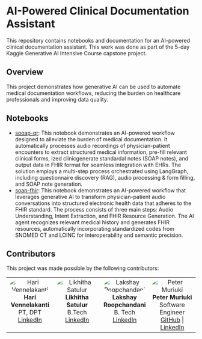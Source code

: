 # AI-Powered Clinical Documentation Assistant

This repository contains notebooks and documentation for an AI-powered clinical documentation assistant. This work was done as part of the 5-day Kaggle Generative AI Intensive Course capstone project.

## Overview

This project demonstrates how generative AI can be used to automate medical documentation workflows, reducing the burden on healthcare professionals and improving data quality.

## Notebooks

*   [sooap-qr](docs/sooap-qr.md): This notebook demonstrates an AI-powered workflow designed to alleviate the burden of medical documentation. It automatically processes audio recordings of physician-patient encounters to extract structured medical information, pre-fill relevant clinical forms, ized clinicgenerate standardal notes (SOAP notes), and output data in FHIR format for seamless integration with EHRs. The solution employs a multi-step process orchestrated using LangGraph, including questionnaire discovery (RAG), audio processing & form filling, and SOAP note generation.
*   [soap-fhir](docs/soap-fhir.md): This notebook demonstrates an AI-powered workflow that leverages generative AI to transform physician-patient audio conversations into structured electronic health data that adheres to the FHIR standard. The process consists of three main steps: Audio Understanding, Intent Extraction, and FHIR Resource Generation. The AI agent recognizes relevant medical history and generates FHIR resources, automatically incorporating standardized codes from SNOMED CT and LOINC for interoperability and semantic precision.

## Contributors

This project was made possible by the following contributors:

<table>
  <tr>
    <td  align="center" valign="top" width="25%" style="text-align: center;">
      <img src="https://via.placeholder.com/100" alt="Hari Vennelakanti" style="border-radius: 50%;">
      <div>
        <strong>Hari Vennelakanti </strong>
        <br>
        <span>PT, DPT</span>
      </div>
      <div>
        <a href="https://www.linkedin.com/in/harivennelakanti/">LinkedIn</a>
      </div>
    </td>
    <td  align="center" valign="top" width="25%" style="text-align: center;">
      <img src="#" alt="Likhitha Satulur" style="border-radius: 50%;">
      <div>
        <strong>Likhitha Satulur</strong>
        <br>
        <span>B.Tech</span>
      </div>
      <div>
        <a href="https://www.linkedin.com/in/likhitha-satuluri-72a283224/">LinkedIn</a>
      </div>
    </td>
    <td  align="center" valign="top" width="25%" style="text-align: center;">
      <img src="https://via.placeholder.com/100" alt="Lakshay Roopchandani " style="border-radius: 50%;">
      <div>
        <strong>Lakshay Roopchandani</strong>
        <br>
        <span>B. Tech</span>
      </div>
      <div>
        <a href="https://www.linkedin.com/in/lakshay-roopchandani-990a63240/">LinkedIn</a>
      </div>
    </td>
    <td  align="center" valign="top" width="25%" style="text-align: center;">
      <img src="https://avatars.githubusercontent.com/u/28119869?v=4" alt="Peter Muriuki" style="border-radius: 50%;">
      <div>
        <strong>Peter Muriuki</strong>
        <br>
        <span>Software Engineer</span>
      </div>
      <div>
        <a href="https://github.com/peterMuriuki/">GitHub</a> | <a href="https://www.linkedin.com/in/peter-muriuki-094b8411a/">LinkedIn</a>
      </div>
    </td>
  </tr>
</table>
